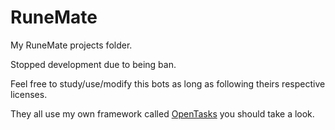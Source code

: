 # RuneMate

My RuneMate projects folder.

Stopped development due to being ban.

Feel free to study/use/modify this bots as long as following theirs respective licenses.

They all use my own framework called [OpenTasks](https://github.com/thevtm/opentasks) you should take a look.

